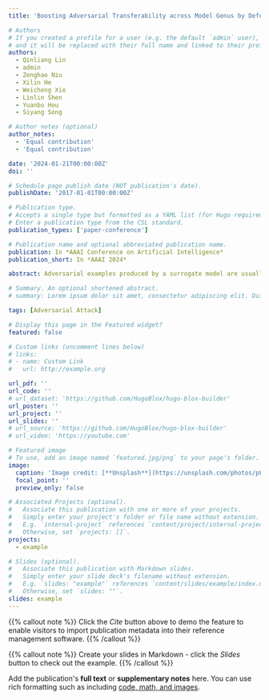 ```yaml
---
title: 'Boosting Adversarial Transferability across Model Genus by Deformation-Constrained Warping'

# Authors
# If you created a profile for a user (e.g. the default `admin` user), write the username (folder name) here
# and it will be replaced with their full name and linked to their profile.
authors:
  - Qinliang Lin
  - admin
  - Zenghao Niu
  - Xilin He
  - Weicheng Xie
  - Linlin Shen 
  - Yuanbo Hou 
  - Siyang Song

# Author notes (optional)
author_notes:
  - 'Equal contribution'
  - 'Equal contribution'

date: '2024-01-21T00:00:00Z'
doi: ''

# Schedule page publish date (NOT publication's date).
publishDate: '2017-01-01T00:00:00Z'

# Publication type.
# Accepts a single type but formatted as a YAML list (for Hugo requirements).
# Enter a publication type from the CSL standard.
publication_types: ['paper-conference']

# Publication name and optional abbreviated publication name.
publication: In *AAAI Conference on Artificial Intelligence*
publication_short: In *AAAI 2024*

abstract: Adversarial examples produced by a surrogate model are usually not well-transferable to target systems. To address this problem, various transferability enhancement approaches, such as input transformation and model augmentation, have emerged. However, they show less potential for attacking target systems having different model genera from the surrogate model. In this paper, we propose a general attack strategy, dubbed Deformation-Constrained Warping Attack (DeCoWA), that can overcome this limitation and is applied to cross model genus attack. Specifically, DeCoWA firstly augments input examples via an elastic deformation, namely Deformation-Constrained Warping (DeCoW), to obtain a rich collection of augmented local input details and content. To avoid severe distortion of global semantics led by random deformation, DeCoW further constrains the strength and direction of the warping transformation by a proposed adaptive control strategy. Extensive experiments also demonstrate that the transferable examples crafted by our DeCoWA on CNN surrogates can significantly hinder the performance of Transformers (and vice versa) on various tasks, including image classification, video action recognition, and audio recognition.

# Summary. An optional shortened abstract.
# summary: Lorem ipsum dolor sit amet, consectetur adipiscing elit. Duis posuere tellus ac convallis placerat. Proin tincidunt magna sed ex sollicitudin condimentum.

tags: [Adversarial Attack]

# Display this page in the Featured widget?
featured: false

# Custom links (uncomment lines below)
# links:
# - name: Custom Link
#   url: http://example.org

url_pdf: ''
url_code: ''
# url_dataset: 'https://github.com/HugoBlox/hugo-blox-builder'
url_poster: ''
url_project: ''
url_slides: ''
# url_source: 'https://github.com/HugoBlox/hugo-blox-builder'
# url_video: 'https://youtube.com'

# Featured image
# To use, add an image named `featured.jpg/png` to your page's folder.
image:
  caption: 'Image credit: [**Unsplash**](https://unsplash.com/photos/pLCdAaMFLTE)'
  focal_point: ''
  preview_only: false

# Associated Projects (optional).
#   Associate this publication with one or more of your projects.
#   Simply enter your project's folder or file name without extension.
#   E.g. `internal-project` references `content/project/internal-project/index.md`.
#   Otherwise, set `projects: []`.
projects:
  - example

# Slides (optional).
#   Associate this publication with Markdown slides.
#   Simply enter your slide deck's filename without extension.
#   E.g. `slides: "example"` references `content/slides/example/index.md`.
#   Otherwise, set `slides: ""`.
slides: example
---
```


{{% callout note %}}
Click the _Cite_ button above to demo the feature to enable visitors to import publication metadata into their reference management software.
{{% /callout %}}

{{% callout note %}}
Create your slides in Markdown - click the _Slides_ button to check out the example.
{{% /callout %}}

Add the publication's **full text** or **supplementary notes** here. You can use rich formatting such as including [code, math, and images](https://docs.hugoblox.com/content/writing-markdown-latex/).
